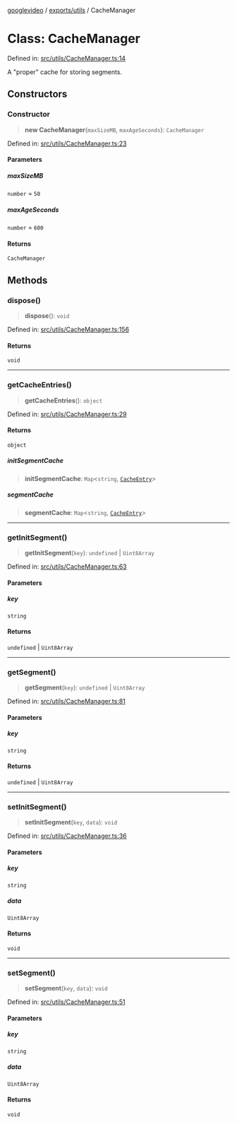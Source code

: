 [googlevideo](../../../README.md) / [exports/utils](../README.md) / CacheManager

# Class: CacheManager

Defined in: [src/utils/CacheManager.ts:14](https://github.com/LuanRT/googlevideo/blob/dbf946453f309f019ca5c8a163ede31e16e7831d/src/utils/CacheManager.ts#L14)

A "proper" cache for storing segments.

## Constructors

### Constructor

> **new CacheManager**(`maxSizeMB`, `maxAgeSeconds`): `CacheManager`

Defined in: [src/utils/CacheManager.ts:23](https://github.com/LuanRT/googlevideo/blob/dbf946453f309f019ca5c8a163ede31e16e7831d/src/utils/CacheManager.ts#L23)

#### Parameters

##### maxSizeMB

`number` = `50`

##### maxAgeSeconds

`number` = `600`

#### Returns

`CacheManager`

## Methods

### dispose()

> **dispose**(): `void`

Defined in: [src/utils/CacheManager.ts:156](https://github.com/LuanRT/googlevideo/blob/dbf946453f309f019ca5c8a163ede31e16e7831d/src/utils/CacheManager.ts#L156)

#### Returns

`void`

***

### getCacheEntries()

> **getCacheEntries**(): `object`

Defined in: [src/utils/CacheManager.ts:29](https://github.com/LuanRT/googlevideo/blob/dbf946453f309f019ca5c8a163ede31e16e7831d/src/utils/CacheManager.ts#L29)

#### Returns

`object`

##### initSegmentCache

> **initSegmentCache**: `Map`\<`string`, [`CacheEntry`](../interfaces/CacheEntry.md)\>

##### segmentCache

> **segmentCache**: `Map`\<`string`, [`CacheEntry`](../interfaces/CacheEntry.md)\>

***

### getInitSegment()

> **getInitSegment**(`key`): `undefined` \| `Uint8Array`

Defined in: [src/utils/CacheManager.ts:63](https://github.com/LuanRT/googlevideo/blob/dbf946453f309f019ca5c8a163ede31e16e7831d/src/utils/CacheManager.ts#L63)

#### Parameters

##### key

`string`

#### Returns

`undefined` \| `Uint8Array`

***

### getSegment()

> **getSegment**(`key`): `undefined` \| `Uint8Array`

Defined in: [src/utils/CacheManager.ts:81](https://github.com/LuanRT/googlevideo/blob/dbf946453f309f019ca5c8a163ede31e16e7831d/src/utils/CacheManager.ts#L81)

#### Parameters

##### key

`string`

#### Returns

`undefined` \| `Uint8Array`

***

### setInitSegment()

> **setInitSegment**(`key`, `data`): `void`

Defined in: [src/utils/CacheManager.ts:36](https://github.com/LuanRT/googlevideo/blob/dbf946453f309f019ca5c8a163ede31e16e7831d/src/utils/CacheManager.ts#L36)

#### Parameters

##### key

`string`

##### data

`Uint8Array`

#### Returns

`void`

***

### setSegment()

> **setSegment**(`key`, `data`): `void`

Defined in: [src/utils/CacheManager.ts:51](https://github.com/LuanRT/googlevideo/blob/dbf946453f309f019ca5c8a163ede31e16e7831d/src/utils/CacheManager.ts#L51)

#### Parameters

##### key

`string`

##### data

`Uint8Array`

#### Returns

`void`
